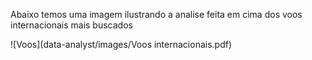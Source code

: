 Abaixo temos uma imagem ilustrando a analise feita em cima dos voos internacionais mais buscados

![Voos](data-analyst/images/Voos internacionais.pdf)
